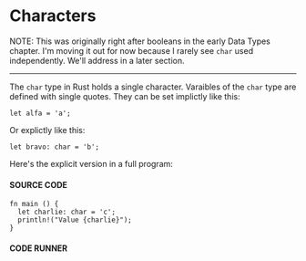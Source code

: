 # Characters

NOTE: This was originally right after booleans in
the early Data Types chapter. I'm moving it
out for now because I rarely see `char` used
independently. We'll address in a later section.

---

The `char` type in Rust holds a single character. Varaibles
of the `char` type are defined with single quotes. They can
be set implictly like this:

```rust, noplayground
let alfa = 'a';
```

Or explictly like this:

```rust, noplayground
let bravo: char = 'b';
```

Here's the explicit version in a
full program:

#### SOURCE CODE

```rust, noplayground, EXAMPLE1
fn main () {
  let charlie: char = 'c';
  println!("Value {charlie}");
}
```

#### CODE RUNNER

```rust, editable, CODE1

```
